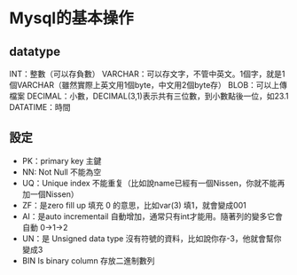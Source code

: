 # Mysql的基本操作


## datatype 

INT：整數（可以存負數）
VARCHAR：可以存文字，不管中英文。1個字，就是1個VARCHAR（雖然實際上英文用1個byte，中文用2個byte存）
BLOB：可以上傳檔案
DECIMAL：小數，DECIMAL(3,1)表示共有三位數，到小數點後一位，如23.1
DATATIME：時間

## 設定

- PK：primary key 主鍵
- NN: Not Null 不能為空
- UQ：Unique index 不能重复（比如說name已經有一個Nissen，你就不能再加一個Nissen）
- ZF：是zero fill up 填充 0 的意思，比如var(3) 填1，就會變成001
- AI：是auto incrementail 自動增加，通常只有int才能用。隨著列的變多它會自動 0->1->2
- UN：是 Unsigned data type 沒有符號的資料，比如說你存-3，他就會幫你變成3
- BIN Is binary column 存放二進制數列
